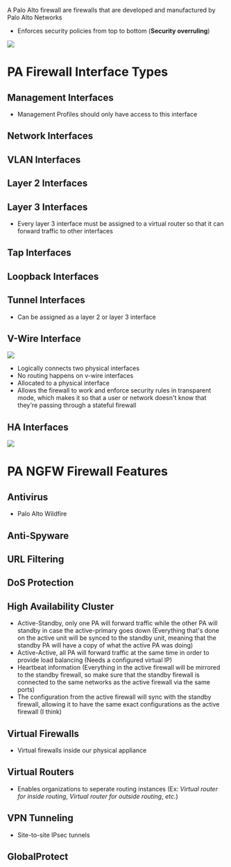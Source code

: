 A Palo Alto firewall are firewalls that are developed and manufactured by Palo Alto Networks

* Enforces security policies from top to bottom (**Security overruling**)

![](https://github.com/JonmarCorpuz/SecondBrain/blob/main/Assets/Whitespace.png)

# PA Firewall Interface Types

## Management Interfaces

* Management Profiles should only have access to this interface

## Network Interfaces

## VLAN Interfaces

## Layer 2 Interfaces

## Layer 3 Interfaces

* Every layer 3 interface must be assigned to a virtual router so that it can forward traffic to other interfaces

## Tap Interfaces

## Loopback Interfaces

## Tunnel Interfaces

* Can be assigned as a layer 2 or layer 3 interface 

## V-Wire Interface

![](https://github.com/JonmarCorpuz/SecondBrain/blob/main/Assets/fdertetretwetrtrtwrterreryttytrytryetwtertwrtwfgdhdfghdf.png)

* Logically connects two physical interfaces
* No routing happens on v-wire interfaces
* Allocated to a physical interface
* Allows the firewall to work and enforce security rules in transparent mode, which makes it so that a user or network doesn't know that they're passing through a stateful firewall

## HA Interfaces

![](https://github.com/JonmarCorpuz/SecondBrain/blob/main/Assets/Whitespace.png)

# PA NGFW Firewall Features

## Antivirus

* Palo Alto Wildfire

## Anti-Spyware

## URL Filtering

## DoS Protection

## High Availability Cluster

* Active-Standby, only one PA will forward traffic while the other PA will standby in case the active-primary goes down (Everything that's done on the active unit will be synced to the standby unit, meaning that the standby PA will have a copy of what the active PA was doing)
* Active-Active, all PA will forward traffic at the same time in order to provide load balancing (Needs a configured virtual IP)
* Heartbeat information (Everything in the active firewall will be mirrored to the standby firewall, so make sure that the standby firewall is connected to the same networks as the active firewall via the same ports)
* The configuration from the active firewall will sync with the standby firewall, allowing it to have the same exact configurations as the active firewall (I think)

## Virtual Firewalls

* Virtual firewalls inside our physical appliance

## Virtual Routers

* Enables organizations to seperate routing instances (Ex: *Virtual router for inside routing*, *Virtual router for outside routing*, *etc.*)

## VPN Tunneling

* Site-to-site IPsec tunnels

## GlobalProtect
